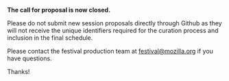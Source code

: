 **The call for proposal is now closed.** 

Please do not submit new session proposals directly through Github as they will not receive the unique identifiers required for the curation process and inclusion in the final schedule. 

Please contact the festival production team at festival@mozilla.org if you have questions. 

Thanks!
